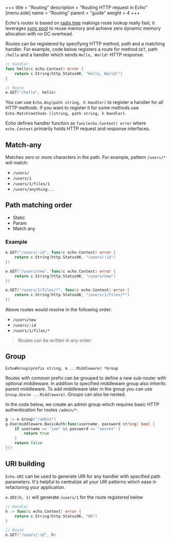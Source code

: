 +++
title = "Routing"
description = "Routing HTTP request in Echo"
[menu.side]
  name = "Routing"
  parent = "guide"
  weight = 4
+++

Echo's router is based on [radix tree](http://en.wikipedia.org/wiki/Radix_tree) makings
route lookup really fast, it leverages [sync pool](https://golang.org/pkg/sync/#Pool)
to reuse memory and achieve zero dynamic memory allocation with no GC overhead.

Routes can be registered by specifying HTTP method, path and a matching handler.
For example, code below registers a route for method `GET`, path `/hello` and a
handler which sends `Hello, World!` HTTP response.

```go
// Handler
func hello(c echo.Context) error {
  	return c.String(http.StatusOK, "Hello, World!")
}

// Route
e.GET("/hello", hello)
```

You can use `Echo.Any(path string, h Handler)` to register a handler for all HTTP methods.
If you want to register it for some methods use `Echo.Match(methods []string, path string, h Handler)`.

Echo defines handler function as `func(echo.Context) error` where `echo.Context` primarily
holds HTTP request and response interfaces.

## Match-any

Matches zero or more characters in the path. For example, pattern `/users/*` will
match:

- `/users/`
- `/users/1`
- `/users/1/files/1`
- `/users/anything...`

## Path matching order

- Static
- Param
- Match any

### Example

```go
e.GET("/users/:id", func(c echo.Context) error {
	return c.String(http.StatusOK, "/users/:id")
})

e.GET("/users/new", func(c echo.Context) error {
	return c.String(http.StatusOK, "/users/new")
})

e.GET("/users/1/files/*", func(c echo.Context) error {
	return c.String(http.StatusOK, "/users/1/files/*")
})
```

Above routes would resolve in the following order:

- `/users/new`
- `/users/:id`
- `/users/1/files/*`

> Routes can be written in any order.

## Group

`Echo#Group(prefix string, m ...Middleware) *Group`

Routes with common prefix can be grouped to define a new sub-router with optional
middleware. In addition to specified middleware group also inherits parent middleware.
To add middleware later in the group you can use `Group.Use(m ...Middleware)`.
Groups can also be nested.

In the code below, we create an admin group which requires basic HTTP authentication
for routes `/admin/*`.

```go
g := e.Group("/admin")
g.Use(middleware.BasicAuth(func(username, password string) bool {
	if username == "joe" && password == "secret" {
		return true
	}
	return false
}))
```

## URI building

`Echo.URI` can be used to generate URI for any handler with specified path parameters.
It's helpful to centralize all your URI patterns which ease in refactoring your
application.

`e.URI(h, 1)` will generate `/users/1` for the route registered below

```go
// Handler
h := func(c echo.Context) error {
	return c.String(http.StatusOK, "OK")
}

// Route
e.GET("/users/:id", h)
```
